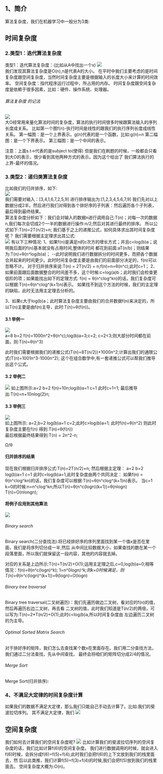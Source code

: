 
## 1、简介
 算法复杂度，我们在机器学习中一般分为3类:

## 时间复杂度
### 2.类型1：迭代算法复杂度
 类型1：迭代算法复杂度：(比如从A中找出一个x)
 ![](../images/06.png)  
 我们发现其算法复杂度是O(n),n是代表A的大小。
 在平时中我们主要考虑的是时间复杂度跟空间复杂度，当然时间复杂度主要是根据输入的长度大小来计算的时间效率。
 空间复杂度：指代程序运行过程中，所占用的内存。
 时间复杂度跟空间复杂度是依赖于很多因素，比如：硬件、操作系统、处理器。
 
###### 算法复杂度 的记法
 ![](../../images/7.png)  
 大O经常用来量化算法时间的复杂度，算法的执行时间很多时候跟算法输入的序列长度成关系。
 比如第一个图f(n)-执行时间是线性的跟我们的执行序列长度成线性关系。
 第一幅图：是一个上界表示。g(n)代表的是一个函数，比如:g(n)=n
 第二幅图：是一个下界表示。
 第三幅图：是一个中间的表示。
 
 注意：上面s.t->代表的是subject to(使得)
 但是我们在刷题的时候，一般都会只看到大O的表示，很少看到其他两种方式的表示。因为这个给出了
 我们算法执行的上界-最坏的情况。
 
### 3.类型2：递归类算法复杂度  
  比如我们的归并排序，如下:  
  ![](../../images/8.png)  
  我们需要对输入：[3,4,1,6,7,2,5,9] 进行排序输出为:[1,2,3,4,5,6,7,9]
  我们先对以上数据分成2半。然后进行我们对得到各个排好序的子列表：然后遍历各个子列表，最后得到最终结果。  
  算法复杂度分析如下：我们会对输入的数据n进行调用自己:T(n)；对每一次的数据n,我们每次会切成2个一半的数据进行操作:n/2;然后对其进行最终的排序。
  所以公式如下:T(n)=2T(n/2)+n;
  我们基于之上的递推公式，如何具体求出其时间复杂度呢？
  我们需要根据主定理求出其公式:  
  ![](../../images/9.png) 
  有以下三种情况:
  1、如果f(n)是满足n的c次方的增长方式；并且c<log(b)a；说明我后面的f(n)基本就没有占用时间,整体的时间
  都花到前面:aT(n/b)；则结果为:T(n)=θ(n^log(b)a)；
  --此时说明我们进行数据拆分的时间更多，而把各个数据合并起来的时间更少。此时时间复杂度主要是由我们的前面部分决定的，f(n)可以忽略不计。
  对于归并排序来说:T(n) = 2T(n/2) + n;f(n)=n=θ(n^c);此时c=1；
  2、如果前面跟后面数据整合的时间差不多，这个时候:c=log(a)b；此时我们会检查更低阶的项；如果能找出如下的定理方式:
  f(n) = θ(n^clog^kn)的话，我们复杂度可以根据:T(n)=θ(n^clog^(k+1)n)表示。
  如果找不到这个方法的时候，我们的主定理的缺陷，此时无法用主定理去分析的。
  
  3、如果c大于log(b)a；此时算法复杂度主要由我们的合并数据f(n)来决定的，所以T(n)主要是由f(n)主导，此时:T(n)=θ(f(n))。  

#### 3.1 举例一
![](../../images/10.png)  
a=8 b=2 f(n)=1000n^2=θ(n^c);log(b)a=3;c=2;
c=2<3;则大部分时间都在前面，则:T(n)=θ(n^3)

此时我们需要根据我们的递推公式(T(n)=8T(n/2))+1000n^2;计算出我们的通限公式(T(n)=1001n^3-1000n^2);
这个在组合数学中,有一套递推公式可以帮我们推导出这个公式。
 
  
#### 3.2 举例二
![](../../images/11.png) 
如上图所示:a=2 b=2 f(n)=10n;log(b)a=1 c=1
此时c=1=1; 
最后推导出:T(n)=n+10nlog(2)n;

   
#### 3.3 举例三
![](../../images/12.png)  
如上图所示: 
a=2,b=2 log(b)a=1 c=2;此时c>log(b)a=1;
此时f(n)=θ(n^2)  则此时复杂度主要在f(n) 得到:T(n)=θ(f(n))  
最后根据最终结果得到:T(n) = 2n^2-n;


Ω/θ
#### 归并排序的结果
现在我们根据归并排序公式:T(n)=2T(n/2)+n;
然后根据主定理：
a=2 b=2 log(b)a=1 c=1
此时c=log(b)a=1,此时复杂度由两个共同决定：
 如果f(n) = θ(n^clog^kn)的话，我们复杂度可以根据:T(n)=θ(n^clog^(k+1)n)表示。
 当c=1 k=0的时候:n=n^clog^kn;所以T(n)=θ(n^c(logn)(k+1))=θ(nlogn)
T(n)=O(nlongn);

#### 将例子应用到其他算法  
  ![](../../images/13.png)

###### Binary search
   Binary search(二分查找法):将已经排好序的序列里面找到某一个值x是否在里面，我们是将序列切分成一半,然后
从中间比较数据大小，如果查找的数在某一个段落里面，所以我们就保留这一段内容，其他的内容就去掉。

对应的关系是上边所示:T(n)=T(n/2)+O(1);运用主定理之后,c=0,log(b)a=0;相等情况：f(n)=θ(n^c(logn)^k);
1=n^0*logn)^k;则k=0时候满足，则T(n)=θ(n^c*(logn)^(k+1))=θ(logn)=O(logn)

###### Binary tree traversal
   Binary tree traversal(二叉树遍历)：我们先遍历做边二叉树，看对应的f(n)的值，然后再遍历右边二叉树，再去看
 二叉树的值，此时我们知道是T(n/2)的两倍，可以写为:T(n)=2*T(n/2)+O(1);此时c<log(b)a,所以时间复杂度由
 左边遍历二叉树的为主导。  
 
###### Optimal Sorted Matrix Search
 对于排好序的矩阵，我们怎么去查找某个数x在里面存在。我们用二分查找方法，我们通过二分法查找，先从中间查找，
 最终会将咱们的矩阵切分成2/4的情况。 
 
###### Merge Sort
   Merge Sort(归并排序):
 

### 4、不满足大定律的时间复杂度计算
   如果我们的数据不满足大定律，那么我们只能自己手动去计算了。比如:我们的斐波拉切序列。
其不满足大定律，我们
   ![](../../images/14.png) 


## 空间复杂度
  我们如何去计算我们的空间复杂度呢?
   ![](../../images/15.png)
  比如计算我们的斐波拉切序列的空间复杂度的话，我们比如计算f(6)的空间复杂度。
我们进行数据调用的时候，就会进入f(6)时候，会拆分成f(6)=f(5)+f(4);此时我们会把f(6)的上下文放到我们的栈里面去，然
后以此类推，我们计算f(5)=f(3)+f(4)的时候,我们会把f(5)放到我们的栈里面去。
空间复杂度大概为:O(n)。
